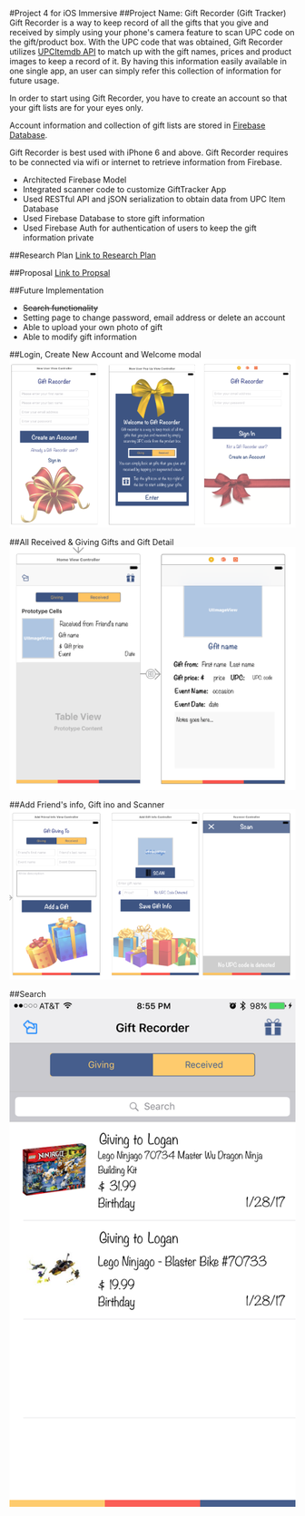 #Project 4 for iOS Immersive
##Project Name: Gift Recorder (Gift Tracker)
Gift Recorder is a way to keep record of all the gifts that you give and received by simply using your phone's camera feature to scan UPC code on the gift/product box.  With the UPC code that was obtained, Gift Recorder utilizes [UPCItemdb API](http://www.upcitemdb.com/) to match up with the gift names, prices and product images to keep a record of it.  By having this information easily available in one single app, an user can simply refer this collection of information for future usage.

In order to start using Gift Recorder, you have to create an account so that your gift lists are for your eyes only.  

Account information and collection of gift lists are stored in [Firebase Database](https://firebase.google.com/). 

Gift Recorder is best used with iPhone 6 and above.
Gift Recorder requires to be connected via wifi or internet to retrieve information from Firebase.

* Architected Firebase Model
* Integrated scanner code to customize GiftTracker App
* Used RESTful API and jSON serialization to obtain data from UPC Item Database
* Used Firebase Database to store gift information
* Used Firebase Auth for authentication of users to keep the gift information private

##Research Plan
[Link to Research Plan](research.md)

##Proposal
[Link to Propsal](proposal.md)

##Future Implementation
* <del>Search functionality<del>
* Setting page to change password, email address or delete an account
* Able to upload your own photo of gift
* Able to modify gift information

##Login, Create New Account and Welcome modal
![Screen Grab of Login, Create & Welcome Modal](./images/Login-New-Welcome.png)

##All Received & Giving Gifts and Gift Detail
![Screen Grab of Tablview of Gifts and Gift Detail](./images/CollectionView-Detail.png)

##Add Friend's info, Gift ino and Scanner
![Screen Grab of Information and Scanner](./images/Add-Friend-Gift-Scanner.png)

##Search
![Screen Grab of Search capability](./images/Search.png)